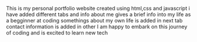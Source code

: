 This is my personal portfolio website created using html,css and javascript
i have added different tabs and info 
about me gives a brief info into my life as a begginner at coding
somethings about my own life is added in next tab
contact information is added in other
I am happy to embark on this journey of coding and is excited to learn new tech